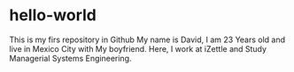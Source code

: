 # hello-world
This is my firs repository in Github
My name is David, I am 23 Years old and live in Mexico City with My boyfriend. Here, I work at iZettle and Study Managerial Systems Engineering.
